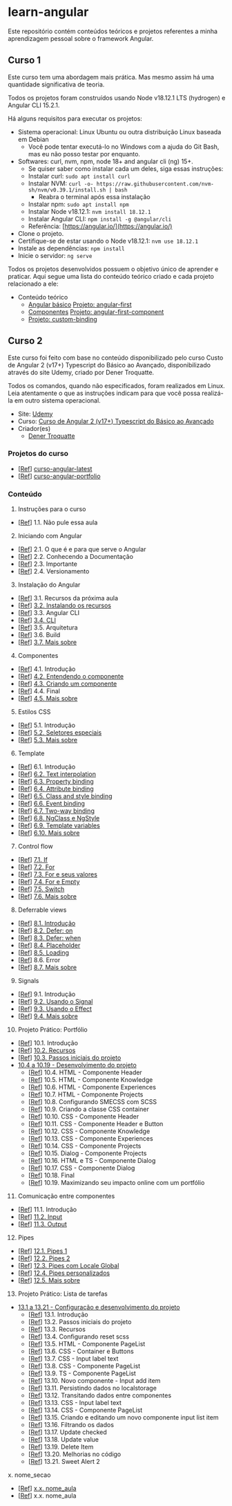 # learn-angular

Este repositório contém conteúdos teóricos e projetos referentes a minha aprendizagem pessoal sobre o framework Angular.

## Curso 1

Este curso tem uma abordagem mais prática. Mas mesmo assim há uma quantidade significativa de teoria.

Todos os projetos foram construídos usando Node v18.12.1 LTS (hydrogen) e Angular CLI 15.2.1.

Há alguns requisitos para executar os projetos:

- Sistema operacional: Linux Ubuntu ou outra distribuição Linux baseada em Debian
  - Você pode tentar executá-lo no Windows com a ajuda do Git Bash, mas eu não posso testar por enquanto.
- Softwares: curl, nvm, npm, node 18+ and angular cli (ng) 15+.
  - Se quiser saber como instalar cada um deles, siga essas instruções:
  - Instalar curl: `sudo apt install curl`
  - Instalar NVM: `curl -o- https://raw.githubusercontent.com/nvm-sh/nvm/v0.39.1/install.sh | bash`
    - Reabra o terminal após essa instalação
  - Instalar npm: `sudo apt install npm`
  - Instalar Node v18.12.1: `nvm install 18.12.1`
  - Instalar Angular CLI: `npm install -g @angular/cli`
  - Referência: [https://angular.io/](https://angular.io/)
- Clone o projeto.
- Certifique-se de estar usando o Node v18.12.1: `nvm use 18.12.1`
- Instale as dependências: `npm install`
- Inicie o servidor: `ng serve`

Todos os projetos desenvolvidos possuem o objetivo único de aprender e praticar. Aqui segue uma lista do conteúdo teórico criado e cada projeto relacionado a ele:

- Conteúdo teórico
  - [Angular básico](./course_01/docs/01_angular_basics.md) [Projeto: angular-first](./course_01/angular-first/)
  - [Componentes](./course_01/docs/02_components.md) [Projeto: angular-first-component](./course_01/angular-first-component/)
  - [](xxx) [Projeto: custom-binding](./course_01/custom-binding/)


## Curso 2

Este curso foi feito com base no conteúdo disponibilizado pelo curso Custo de Angular 2 (v17+) Typescript do Básico ao Avançado, disponibilizado através do site Udemy, criado por Dener Troquatte.

Todos os comandos, quando não especificados, foram realizados em Linux. Leia atentamente o que as instruções indicam para que você possa realizá-la em outro sistema operacional.

- Site: [Udemy](https://www.udemy.com/)
- Curso: [Curso de Angular 2 (v17+) Typescript do Básico ao Avançado](https://www.udemy.com/course/curso-de-angular/)
- Criador(es)
  - [Dener Troquatte](https://www.udemy.com/user/dener-troquatte-3/)

### Projetos do curso

- \[[Ref](https://github.com/troquatte/curso-angular-latest)\] [curso-angular-latest](course_02/00_projetos_curso/)
- \[[Ref](https://github.com/troquatte/curso-angular-portfolio)\] [curso-angular-portfolio](course_02/00_projetos_curso/)

### Conteúdo

1. Instruções para o curso
  - \[[Ref](https://www.udemy.com/course/curso-de-angular/learn/lecture/41072048)\] 1.1. Não pule essa aula

2. Iniciando com Angular
  - \[[Ref](https://www.udemy.com/course/curso-de-angular/learn/lecture/41056556)\] 2.1. O que é e para que serve o Angular
  - \[[Ref](https://www.udemy.com/course/curso-de-angular/learn/lecture/41056568)\] 2.2. Conhecendo a Documentação
  - \[[Ref](https://www.udemy.com/course/curso-de-angular/learn/lecture/41056534)\] 2.3. Importante
  - \[[Ref](https://www.udemy.com/course/curso-de-angular/learn/lecture/41056574)\] 2.4. Versionamento

3. Instalação do Angular
  - \[[Ref](https://www.udemy.com/course/curso-de-angular/learn/lecture/41056580)\] 3.1. Recursos da próxima aula
  - \[[Ref](https://www.udemy.com/course/curso-de-angular/learn/lecture/41056620)\] [3.2. Instalando os recursos](arquivomd)
  - \[[Ref](https://www.udemy.com/course/curso-de-angular/learn/lecture/41056628)\] 3.3. Angular CLI
  - \[[Ref](https://www.udemy.com/course/curso-de-angular/learn/lecture/41056638)\] [3.4. CLI](arquivomd)
  - \[[Ref](https://www.udemy.com/course/curso-de-angular/learn/lecture/41056642)\] 3.5. Arquitetura
  - \[[Ref](https://www.udemy.com/course/curso-de-angular/learn/lecture/41056648)\] 3.6. Build
  - \[[Ref](https://www.udemy.com/course/curso-de-angular/learn/lecture/41057646)\] [3.7. Mais sobre](arquivomd)

4. Componentes
  - \[[Ref](https://www.udemy.com/course/curso-de-angular/learn/lecture/41056658)\] 4.1. Introdução
  - \[[Ref](https://www.udemy.com/course/curso-de-angular/learn/lecture/41056660)\] [4.2. Entendendo o componente](arquivomd)
  - \[[Ref](https://www.udemy.com/course/curso-de-angular/learn/lecture/41056662)\] [4.3. Criando um componente](arquivomd)
  - \[[Ref](https://www.udemy.com/course/curso-de-angular/learn/lecture/41056668)\] 4.4. Final
  - \[[Ref](https://www.udemy.com/course/curso-de-angular/learn/lecture/41057808)\] [4.5. Mais sobre](arquivomd)

5. Estilos CSS
  - \[[Ref](https://www.udemy.com/course/curso-de-angular/learn/lecture/41056674)\] 5.1. Introdução
  - \[[Ref](https://www.udemy.com/course/curso-de-angular/learn/lecture/41056680)\] [5.2. Seletores especiais](arquivomd)
  - \[[Ref](https://www.udemy.com/course/curso-de-angular/learn/lecture/41057850)\] [5.3. Mais sobre](arquivomd)

6. Template
  - \[[Ref](https://www.udemy.com/course/curso-de-angular/learn/lecture/41056686)\] 6.1. Introdução
  - \[[Ref](https://www.udemy.com/course/curso-de-angular/learn/lecture/41056688)\] [6.2. Text interpolation](arquivomd)
  - \[[Ref](https://www.udemy.com/course/curso-de-angular/learn/lecture/41056692)\] [6.3. Property binding](arquivomd)
  - \[[Ref](https://www.udemy.com/course/curso-de-angular/learn/lecture/41056698)\] [6.4. Attribute binding](arquivomd)
  - \[[Ref](https://www.udemy.com/course/curso-de-angular/learn/lecture/41056706)\] [6.5. Class and style binding](arquivomd)
  - \[[Ref](https://www.udemy.com/course/curso-de-angular/learn/lecture/41056710)\] [6.6. Event binding](arquivomd)
  - \[[Ref](https://www.udemy.com/course/curso-de-angular/learn/lecture/41056714)\] [6.7. Two-way binding](arquivomd)
  - \[[Ref](https://www.udemy.com/course/curso-de-angular/learn/lecture/41056720)\] [6.8. NgClass e NgStyle](arquivomd)
  - \[[Ref](https://www.udemy.com/course/curso-de-angular/learn/lecture/41056726)\] [6.9. Template variables](arquivomd)
  - \[[Ref](https://www.udemy.com/course/curso-de-angular/learn/lecture/41057892)\] [6.10. Mais sobre](arquivomd)

7. Control flow
  - \[[Ref](https://www.udemy.com/course/curso-de-angular/learn/lecture/41056736)\] [7.1. If](arquivomd)
  - \[[Ref](https://www.udemy.com/course/curso-de-angular/learn/lecture/41056742)\] [7.2. For](arquivomd)
  - \[[Ref](https://www.udemy.com/course/curso-de-angular/learn/lecture/41056748)\] [7.3. For e seus valores](arquivomd)
  - \[[Ref](https://www.udemy.com/course/curso-de-angular/learn/lecture/41056752)\] [7.4. For e Empty](arquivomd)
  - \[[Ref](https://www.udemy.com/course/curso-de-angular/learn/lecture/41056758)\] [7.5. Switch](arquivomd)
  - \[[Ref](https://www.udemy.com/course/curso-de-angular/learn/lecture/41057922)\] [7.6. Mais sobre](arquivomd)

8. Deferrable views
  - \[[Ref](https://www.udemy.com/course/curso-de-angular/learn/lecture/41056874)\] [8.1. Introdução](arquivomd)
  - \[[Ref](https://www.udemy.com/course/curso-de-angular/learn/lecture/41056878)\] [8.2. Defer: on](arquivomd)
  - \[[Ref](https://www.udemy.com/course/curso-de-angular/learn/lecture/41056880)\] [8.3. Defer: when](arquivomd)
  - \[[Ref](https://www.udemy.com/course/curso-de-angular/learn/lecture/41056888)\] [8.4. Placeholder](arquivomd)
  - \[[Ref](https://www.udemy.com/course/curso-de-angular/learn/lecture/41056894)\] [8.5. Loading](arquivomd)
  - \[[Ref](https://www.udemy.com/course/curso-de-angular/learn/lecture/41056902)\] 8.6. Error
  - \[[Ref](https://www.udemy.com/course/curso-de-angular/learn/lecture/41057922)\] [8.7. Mais sobre](arquivomd)

9. Signals
  - \[[Ref](https://www.udemy.com/course/curso-de-angular/learn/lecture/41056914#)\] 9.1. Introdução
  - \[[Ref](https://www.udemy.com/course/curso-de-angular/learn/lecture/41056926#)\] [9.2. Usando o Signal](arquivomd)
  - \[[Ref](https://www.udemy.com/course/curso-de-angular/learn/lecture/41056930#)\] [9.3. Usando o Effect](arquivomd)
  - \[[Ref](https://www.udemy.com/course/curso-de-angular/learn/lecture/41057938#)\] [9.4. Mais sobre](arquivomd)

10. Projeto Prático: Portfólio
  - \[[Ref](https://www.udemy.com/course/curso-de-angular/learn/lecture/41277222)\] 10.1. Introdução
  - \[[Ref](https://www.udemy.com/course/curso-de-angular/learn/lecture/41277314)\] [10.2. Recursos](arquivomd)
  - \[[Ref](https://www.udemy.com/course/curso-de-angular/learn/lecture/41277224)\] [10.3. Passos iniciais do projeto](arquivomd)
  - [10.4 a 10.19 - Desenvolvimento do projeto](arquivomd)
    - \[[Ref](https://www.udemy.com/course/curso-de-angular/learn/lecture/41277226)\] 10.4. HTML - Componente Header
    - \[[Ref](https://www.udemy.com/course/curso-de-angular/learn/lecture/41277228)\] 10.5. HTML - Componente Knowledge
    - \[[Ref](https://www.udemy.com/course/curso-de-angular/learn/lecture/41277230)\] 10.6. HTML - Componente Experiences
    - \[[Ref](https://www.udemy.com/course/curso-de-angular/learn/lecture/41277238)\] 10.7. HTML - Componente Projects
    - \[[Ref](https://www.udemy.com/course/curso-de-angular/learn/lecture/41277240)\] 10.8. Configurando SMECSS com SCSS
    - \[[Ref](https://www.udemy.com/course/curso-de-angular/learn/lecture/41277244)\] 10.9. Criando a classe CSS container
    - \[[Ref](https://www.udemy.com/course/curso-de-angular/learn/lecture/41277248)\] 10.10. CSS - Componente Header
    - \[[Ref](https://www.udemy.com/course/curso-de-angular/learn/lecture/41277252)\] 10.11. CSS - Componente Header e Button
    - \[[Ref](https://www.udemy.com/course/curso-de-angular/learn/lecture/41277254)\] 10.12. CSS - Componente Knowledge
    - \[[Ref](https://www.udemy.com/course/curso-de-angular/learn/lecture/41277256)\] 10.13. CSS - Componente Experiences
    - \[[Ref](https://www.udemy.com/course/curso-de-angular/learn/lecture/41277260)\] 10.14. CSS - Componente Projects
    - \[[Ref](https://www.udemy.com/course/curso-de-angular/learn/lecture/41277272)\] 10.15. Dialog - Componente Projects
    - \[[Ref](https://www.udemy.com/course/curso-de-angular/learn/lecture/41277278)\] 10.16. HTML e TS - Componente Dialog
    - \[[Ref](https://www.udemy.com/course/curso-de-angular/learn/lecture/41277284)\] 10.17. CSS - Componente Dialog
    - \[[Ref](https://www.udemy.com/course/curso-de-angular/learn/lecture/41277290)\] 10.18. Final
    - \[[Ref](https://www.udemy.com/course/curso-de-angular/learn/lecture/41277376)\] 10.19. Maximizando seu impacto online com um portfólio

11. Comunicação entre componentes
  - \[[Ref](https://www.udemy.com/course/curso-de-angular/learn/lecture/41056942)\] 11.1. Introdução
  - \[[Ref](https://www.udemy.com/course/curso-de-angular/learn/lecture/41056948)\] [11.2. Input](arquivomd)
  - \[[Ref](https://www.udemy.com/course/curso-de-angular/learn/lecture/41056950)\] [11.3. Output](arquivomd)

12. Pipes
  - \[[Ref](https://www.udemy.com/course/curso-de-angular/learn/lecture/41056970)\] [12.1. Pipes 1](arquivomd)
  - \[[Ref](https://www.udemy.com/course/curso-de-angular/learn/lecture/41056974)\] [12.2. Pipes 2](arquivomd)
  - \[[Ref](https://www.udemy.com/course/curso-de-angular/learn/lecture/41056978)\] [12.3. Pipes com Locale Global](arquivomd)
  - \[[Ref](https://www.udemy.com/course/curso-de-angular/learn/lecture/41056984)\] [12.4. Pipes personalizados](arquivomd)
  - \[[Ref](https://www.udemy.com/course/curso-de-angular/learn/lecture/41057946)\] [12.5. Mais sobre](arquivomd)

13. Projeto Prático: Lista de tarefas
  - [13.1 a 13.21 - Configuração e desenvolvimento do projeto](arquivomd)
    - \[[Ref](https://www.udemy.com/course/curso-de-angular/learn/lecture/41835278)\] 13.1. Introdução
    - \[[Ref](https://www.udemy.com/course/curso-de-angular/learn/lecture/41835286)\] 13.2. Passos iniciais do projeto
    - \[[Ref](https://www.udemy.com/course/curso-de-angular/learn/lecture/41835428)\] 13.3. Recursos
    - \[[Ref](https://www.udemy.com/course/curso-de-angular/learn/lecture/41835298)\] 13.4. Configurando reset scss
    - \[[Ref](https://www.udemy.com/course/curso-de-angular/learn/lecture/41835300)\] 13.5. HTML - Componente PageList
    - \[[Ref](https://www.udemy.com/course/curso-de-angular/learn/lecture/41835304)\] 13.6. CSS - Container e Buttons
    - \[[Ref](https://www.udemy.com/course/curso-de-angular/learn/lecture/41835306)\] 13.7. CSS - Input label text
    - \[[Ref](https://www.udemy.com/course/curso-de-angular/learn/lecture/41835318)\] 13.8. CSS - Componente PageList
    - \[[Ref](https://www.udemy.com/course/curso-de-angular/learn/lecture/41835322)\] 13.9. TS - Componente PageList
    - \[[Ref](https://www.udemy.com/course/curso-de-angular/learn/lecture/41835330)\] 13.10. Novo componente - Input add item
    - \[[Ref](https://www.udemy.com/course/curso-de-angular/learn/lecture/41835332)\] 13.11. Persistindo dados no localstorage
    - \[[Ref](https://www.udemy.com/course/curso-de-angular/learn/lecture/41835338)\] 13.12. Transitando dados entre componentes
    - \[[Ref](https://www.udemy.com/course/curso-de-angular/learn/lecture/41835346)\] 13.13. CSS - Input label text
    - \[[Ref](https://www.udemy.com/course/curso-de-angular/learn/lecture/41835356)\] 13.14. CSS - Componente PageList
    - \[[Ref](https://www.udemy.com/course/curso-de-angular/learn/lecture/41835362)\] 13.15. Criando e editando um novo componente input list item
    - \[[Ref](https://www.udemy.com/course/curso-de-angular/learn/lecture/41835364)\] 13.16. Filtrando os dados
    - \[[Ref](https://www.udemy.com/course/curso-de-angular/learn/lecture/41835366)\] 13.17. Update checked
    - \[[Ref](https://www.udemy.com/course/curso-de-angular/learn/lecture/41835370)\] 13.18. Update value
    - \[[Ref](https://www.udemy.com/course/curso-de-angular/learn/lecture/41835372)\] 13.19. Delete Item
    - \[[Ref](https://www.udemy.com/course/curso-de-angular/learn/lecture/41835376)\] 13.20. Melhorias no código
    - \[[Ref](https://www.udemy.com/course/curso-de-angular/learn/lecture/41835382)\] 13.21. Sweet Alert 2

x. nome_secao
  - \[[Ref](link)\] [x.x. nome_aula](arquivomd)
  - \[[Ref](link)\] x.x. nome_aula
